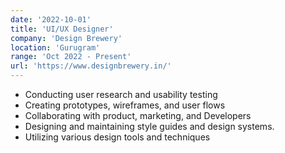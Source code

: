 ```yaml
---
date: '2022-10-01'
title: 'UI/UX Designer'
company: 'Design Brewery'
location: 'Gurugram'
range: 'Oct 2022 - Present'
url: 'https://www.designbrewery.in/'
---
```


- Conducting user research and usability testing
- Creating prototypes, wireframes, and user flows
- Collaborating with product, marketing, and Developers
- Designing and maintaining style guides and design systems.
- Utilizing various design tools and techniques
